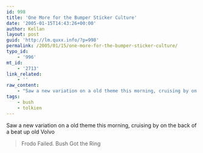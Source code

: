 ```yaml
---
id: 998
title: 'One More for the Bumper Sticker Culture'
date: '2005-01-15T14:43:26+00:00'
author: Kellan
layout: post
guid: 'http://lm.quxx.info/?p=998'
permalink: /2005/01/15/one-more-for-the-bumper-sticker-culture/
typo_id:
    - '996'
mt_id:
    - '2713'
link_related:
    - ''
raw_content:
    - "Saw a new variation on a old theme this morning, cruising by on the back of a beat up old Volvo\n<blockquote>\nFrodo Failed.  Bush Got the Ring\n</blockquote>"
tags:
    - bush
    - tolkien
---
```


Saw a new variation on a old theme this morning, cruising by on the back of a beat up old Volvo

> Frodo Failed. Bush Got the Ring